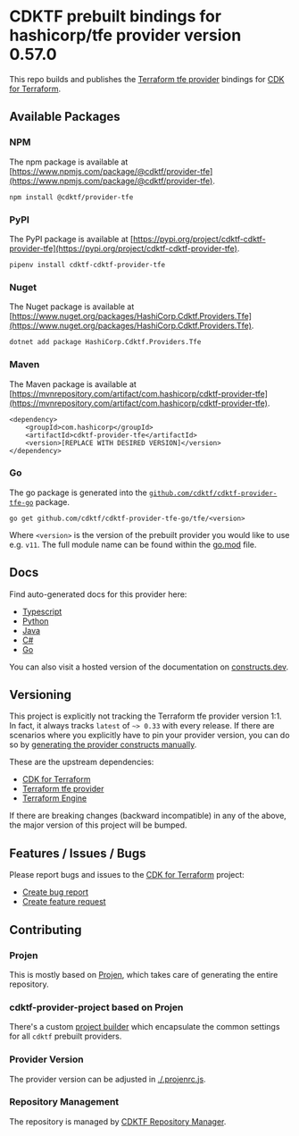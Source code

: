 
# CDKTF prebuilt bindings for hashicorp/tfe provider version 0.57.0

This repo builds and publishes the [Terraform tfe provider](https://registry.terraform.io/providers/hashicorp/tfe/0.57.0/docs) bindings for [CDK for Terraform](https://cdk.tf).

## Available Packages

### NPM

The npm package is available at [https://www.npmjs.com/package/@cdktf/provider-tfe](https://www.npmjs.com/package/@cdktf/provider-tfe).

`npm install @cdktf/provider-tfe`

### PyPI

The PyPI package is available at [https://pypi.org/project/cdktf-cdktf-provider-tfe](https://pypi.org/project/cdktf-cdktf-provider-tfe).

`pipenv install cdktf-cdktf-provider-tfe`

### Nuget

The Nuget package is available at [https://www.nuget.org/packages/HashiCorp.Cdktf.Providers.Tfe](https://www.nuget.org/packages/HashiCorp.Cdktf.Providers.Tfe).

`dotnet add package HashiCorp.Cdktf.Providers.Tfe`

### Maven

The Maven package is available at [https://mvnrepository.com/artifact/com.hashicorp/cdktf-provider-tfe](https://mvnrepository.com/artifact/com.hashicorp/cdktf-provider-tfe).

```
<dependency>
    <groupId>com.hashicorp</groupId>
    <artifactId>cdktf-provider-tfe</artifactId>
    <version>[REPLACE WITH DESIRED VERSION]</version>
</dependency>
```

### Go

The go package is generated into the [`github.com/cdktf/cdktf-provider-tfe-go`](https://github.com/cdktf/cdktf-provider-tfe-go) package.

`go get github.com/cdktf/cdktf-provider-tfe-go/tfe/<version>`

Where `<version>` is the version of the prebuilt provider you would like to use e.g. `v11`. The full module name can be found
within the [go.mod](https://github.com/cdktf/cdktf-provider-tfe-go/blob/main/tfe/go.mod#L1) file.

## Docs

Find auto-generated docs for this provider here: 

- [Typescript](./docs/API.typescript.md)
- [Python](./docs/API.python.md)
- [Java](./docs/API.java.md)
- [C#](./docs/API.csharp.md)
- [Go](./docs/API.go.md)

You can also visit a hosted version of the documentation on [constructs.dev](https://constructs.dev/packages/@cdktf/provider-tfe).

## Versioning

This project is explicitly not tracking the Terraform tfe provider version 1:1. In fact, it always tracks `latest` of `~> 0.33` with every release. If there are scenarios where you explicitly have to pin your provider version, you can do so by [generating the provider constructs manually](https://cdk.tf/imports).

These are the upstream dependencies:

- [CDK for Terraform](https://cdk.tf)
- [Terraform tfe provider](https://registry.terraform.io/providers/hashicorp/tfe/0.57.0)
- [Terraform Engine](https://terraform.io)

If there are breaking changes (backward incompatible) in any of the above, the major version of this project will be bumped.

## Features / Issues / Bugs

Please report bugs and issues to the [CDK for Terraform](https://cdk.tf) project:

- [Create bug report](https://cdk.tf/bug)
- [Create feature request](https://cdk.tf/feature)

## Contributing

### Projen

This is mostly based on [Projen](https://github.com/projen/projen), which takes care of generating the entire repository.

### cdktf-provider-project based on Projen

There's a custom [project builder](https://github.com/cdktf/cdktf-provider-project) which encapsulate the common settings for all `cdktf` prebuilt providers.

### Provider Version

The provider version can be adjusted in [./.projenrc.js](./.projenrc.js).

### Repository Management

The repository is managed by [CDKTF Repository Manager](https://github.com/cdktf/cdktf-repository-manager/).
